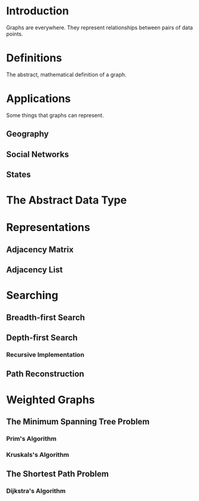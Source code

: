 # Introduction

Graphs are everywhere. They represent relationships between pairs of data points.

# Definitions

The abstract, mathematical definition of a graph.

# Applications

Some things that graphs can represent.

## Geography

## Social Networks

## States

# The Abstract Data Type

# Representations

## Adjacency Matrix

## Adjacency List

# Searching

## Breadth-first Search

## Depth-first Search

### Recursive Implementation

## Path Reconstruction

# Weighted Graphs

## The Minimum Spanning Tree Problem

### Prim's Algorithm

### Kruskals's Algorithm

## The Shortest Path Problem

### Dijkstra's Algorithm
